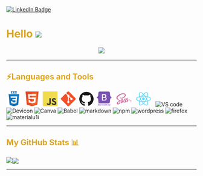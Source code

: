 <!-- socials -->
<div id="badges">
  <a href="https://www.linkedin.com/in/pauline-mwova/">
    <img src="https://img.shields.io/badge/LinkedIn-blue?style=for-the-badge&logo=linkedin&logoColor=white" alt="LinkedIn Badge"/>
  </a>

</div>
<h1 align="left" style="color:#DAA520;">
  Hello 
  <img src="https://media.giphy.com/media/hvRJCLFzcasrR4ia7z/giphy.gif" width="30px"/>
</h1>

<!-- about me -->
<div align ="center">
   <img src="https://media.giphy.com/media/v1.Y2lkPTc5MGI3NjExNjM1YTNiNDEzZDIyZTc1Y2M3MWU3YmU4Yzk5NTgyYzM0ZmY3MWUzNyZlcD12MV9pbnRlcm5hbF9naWZzX2dpZklkJmN0PWc/pOZhmE42D1WrCWATLK/giphy.gif" padding="2rem"/>

</div>

---

<h2 style="color:#DAA520;">⚡Languages and Tools</h2>
<div>
  <img src="https://github.com/devicons/devicon/blob/master/icons/css3/css3-plain-wordmark.svg"  title="CSS3" alt="CSS" width="40" height="40"/>&nbsp;
  <img src="https://github.com/devicons/devicon/blob/master/icons/html5/html5-original.svg" title="HTML5" alt="HTML" width="40" height="40"/>&nbsp;
  <img src="https://github.com/devicons/devicon/blob/master/icons/javascript/javascript-original.svg" title="JavaScript" alt="JavaScript" width="40" height="40"/>&nbsp;
  <img src="git-plain.svg" title="Git" **alt="Git" width="40" height="40"/>&nbsp;
  <img src="github-original.svg" title="Github" **alt="Git" width="40" height="40"/>&nbsp;
  <img src="bootstrap-plain-wordmark.svg" title="bootstrap" alt="bootstrap" width="40" height="40"/> &nbsp;
  <img src="sass-original.svg" title="sass" alt="sass" width="40" height="40"/> &nbsp;   
  <img src="react-original.svg" title="React" alt="react" width="40" height="40"/> &nbsp;
  <img src="https://cdn.jsdelivr.net/gh/devicons/devicon/icons/vscode/vscode-original.svg" title="VS code" alt="VS code" width="40" height="40"/>
  <img src="https://cdn.jsdelivr.net/gh/devicons/devicon/icons/devicon/devicon-original.svg" title="Devicon" alt="Devicon" width="40" height="40" />
  <img src="https://cdn.jsdelivr.net/gh/devicons/devicon/icons/canva/canva-original.svg" title="Canva" alt="Canva" width="40" height="40" />
  <img src="https://cdn.jsdelivr.net/gh/devicons/devicon/icons/babel/babel-original.svg" title="Babel" alt="Babel" width="40" height="40"  />
 <img src="https://cdn.jsdelivr.net/gh/devicons/devicon/icons/markdown/markdown-original.svg" title="markdown" alt="markdown" width="40" height="40" />
 <img src="https://cdn.jsdelivr.net/gh/devicons/devicon/icons/npm/npm-original-wordmark.svg" title="npm" alt="npm" width="40" height="40" />
 <img src="https://cdn.jsdelivr.net/gh/devicons/devicon/icons/wordpress/wordpress-plain.svg" title="wordpress" alt="wordpress" width="40" height="40" />
 <img src="https://cdn.jsdelivr.net/gh/devicons/devicon/icons/firefox/firefox-original.svg" title="firefox" alt="firefox" width="40" height="40" />
 <img src="https://cdn.jsdelivr.net/gh/devicons/devicon/icons/materialui/materialui-original.svg" title="materialui" alt="materialu1i" width="40" height="40"  />
               
</div>

---

<h2 style="color:#DAA520;"> My GitHub Stats 📊 </h2>

<a href="https://github.com/Lynnmwova/github-readme-stats">
<img align="left" src="https://github-readme-stats.vercel.app/api?username=Lynnmwova&count_private=true&show_icons=true" />
</a>
<a href="https://github.com/Lynnmwova/convoychat">
<img align="center" src="https://github-readme-stats.vercel.app/api/top-langs/?username=Lynnmwova" />
</a>

---
